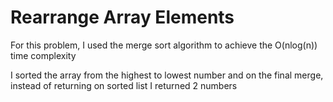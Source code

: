 # Rearrange Array Elements

For this problem, I used the merge sort algorithm to achieve the O(nlog(n)) time complexity

I sorted the array from the highest to lowest number and on the final merge, instead of returning on sorted list I returned 2 numbers